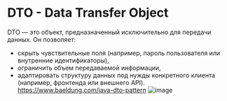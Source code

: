 # DTO - Data Transfer Object
DTO — это объект, предназначенный исключительно для передачи данных. Он позволяет:
  - скрыть чувствительные поля (например, пароль пользователя или внутренние идентификаторы),
  - ограничить объем передаваемой информации,
  - адаптировать структуру данных под нужды конкретного клиента (например, фронтенда или внешнего API).
<https://www.baeldung.com/java-dto-pattern>
![image](https://github.com/user-attachments/assets/02a30b25-bc56-41dc-b866-ce778675174a)
